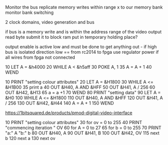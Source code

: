 Monitor the bus
replicate memory writes within range x to our memory bank
monitor bank switching

2 clock domains, video generation and bus

if bus
    is a memory write
    and is within the address range of the video output
    read byte
    submit it to block ram
    put in temporary holding place?


output enable is active low and must be done to get anything out - if high bus is isolated
direction low == from rc2014 to fpga
use regulator power if all wires from fpga not connected



10 LET A = &h4000
20 WHILE A < &h5aff
30 POKE A, 1
35 A = A + 1
40 WEND


10 PRINT "setting colour attributes"
20 LET A = &H1800
30 WHILE A <= &H1B00
35 print a
40 OUT &H40, A AND &HFF
50 OUT &H41, A / 256
60 OUT &H42, &H13
65 a = a +1
70 WEND
80 PRINT "setting data"
90 LET A = &H0
100 WHILE A <= &H1800
110 OUT &H40, A AND &HFF
120 OUT &H41, A / 256
130 OUT &H42, &H44
140 A = A + 1
150 WEND

https://1bitsquared.de/products/pmod-digital-video-interface


10 PRINT "setting colour attributes"
30 for ov = 0 to 255
40 PRINT "commencing iteration " OV
60 for A = 0 to 27
65 for b = 0 to 255
70 PRINT "a:" A  "b:" b
80 OUT &H40, A
90 OUT &H41, B
100 OUT &H42, OV
115 next b
120 next a
130 next ov

